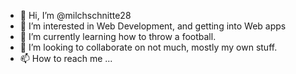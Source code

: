 - 👋 Hi, I’m @milchschnitte28
- 👀 I’m interested in Web Development, and getting into Web apps
- 🌱 I’m currently learning how to throw a football.
- 💞️ I’m looking to collaborate on not much, mostly my own stuff.
- 📫 How to reach me ...

<!---
milchschnitte28/milchschnitte28 is a ✨ special ✨ repository because its `README.md` (this file) appears on your GitHub profile.
You can click the Preview link to take a look at your changes.
--->
